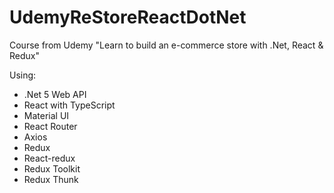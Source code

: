 # UdemyReStoreReactDotNet
Course from Udemy "Learn to build an e-commerce store with .Net, React &amp; Redux"

Using: 
- .Net 5 Web API
- React with TypeScript
- Material UI
- React Router
- Axios
- Redux
- React-redux
- Redux Toolkit
- Redux Thunk
